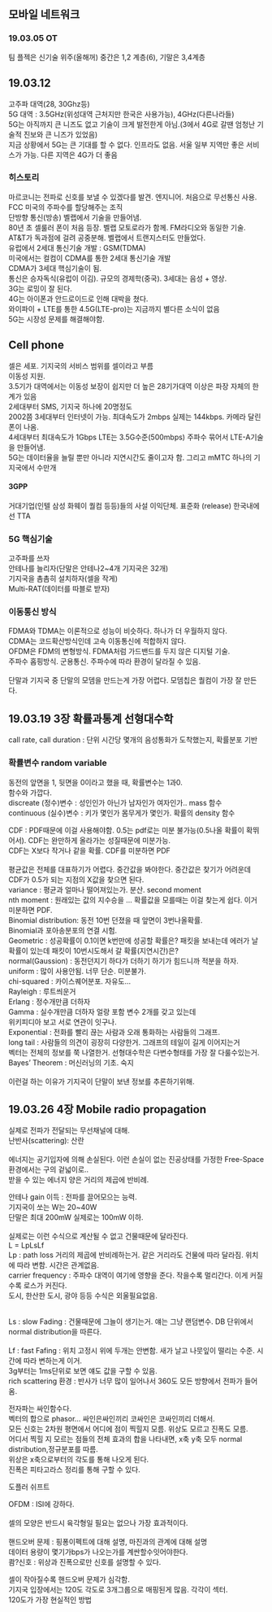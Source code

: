 ## 모바일 네트워크

### 19.03.05 OT
팀 플젝은 신기술 위주(올해꺼)
중간은 1,2 계층(6), 기말은 3,4계층
<br>
## 19.03.12
고주파 대역(28, 30Ghz등)
<br>
5G 대역 : 3.5GHz(위성대역 근처지만 한국은 사용가능), 4GHz(다른나라들)
<br>
5G는 아직까지 큰 니즈도 없고 기술이 크게 발전한게 아님.(3에서 4G로 갈땐 엄청난 기술적 진보와 큰 니즈가 있었음)
<br>
지금 상황에서 5G는 큰 기대를 할 수 없다. 인프라도 없음. 서울 일부 지역만 좋은 서비스가 가능. 다른 지역은 4G가 더 좋음
<br>

### 히스토리
마르코니는 전파로 신호를 보낼 수 있겠다를 발견. 엔지니어. 처음으로 무선통신 사용.
<br>
FCC 미국의 주파수를 할당해주는 조직
<br>
단방향 통신(방송) 벨랩에서 기술을 만들어냄.
<br>
80년 초 셀룰러 폰이 처음 등장. 벨랩 모토로라가 함께. FM라디오와 동일한 기술.
<br>
AT&T가 독과점에 걸려 공중분해. 벨랩에서 트랜지스터도 만들었다.
<br>
유럽에서 2세대 통신기술 개발 : GSM(TDMA)
<br>
미국에서는 컬컴이 CDMA를 통한 2세대 통신기술 개발
<br>
CDMA가 3세대 핵심기술이 됨. 
<br>
통신은 승자독식(유럽이 이김). 규모의 경제학(중국). 3세대는 음성 + 영상.
<br>
3G는 로밍이 잘 된다. 
<br>
4G는 아이폰과 안드로이드로 인해 대박을 쳤다.
<br>
와이파이 + LTE를 통한 4.5G(LTE-pro)는 지금까지 별다른 소식이 없음
<br>
5G는 시장성 문제를 해결해야함.

## Cell phone
셀은 세포. 기지국의 서비스 범위를 셀이라고 부름
<br>
이동성 지원. 
<br>
3.5기가 대역에서는 이동성 보장이 쉽지만 더 높은 28기가대역 이상은 파장 자체의 한계가 있음
<br>
2세대부터 SMS, 기지국 하나에 20명정도
<br>
2002쯤 3세대부터 인터넷이 가능. 최대속도가 2mbps 실제는 144kbps. 카메라 달린 폰이 나옴. 
<br>
4세대부터 최대속도가 1Gbps LTE는 3.5G수준(500mbps) 주파수 묶어서 LTE-A기술을 만들어냄.
<br>
5G는 데이터율을 늘릴 뿐만 아니라 지연시간도 줄이고자 함. 그리고 mMTC 하나의 기지국에서 수만개
<br>

#### 3GPP 
거대기업(인텔 삼성 화웨이 퀄컴 등등)들의 사설 이익단체. 표준화 (release)
한국내에선 TTA

### 5G 핵심기술
고주파를 쓰자
<br>
안테나를 늘리자(단말은 안테나2~4개 기지국은 32개)
<br>
기지국을 촘촘히 설치하자(셀을 작게)
<br>
Multi-RAT(데이터를 따블로 받자)

### 이동통신 방식
FDMA와 TDMA는 이론적으로 성능이 비슷하다. 하나가 더 우월하지 않다.
<br>
CDMA는 코드확산방식인데 고속 이동통신에 적합하지 않다.
<br>
OFDM은 FDM의 변형방식. FDMA처럼 가드밴드를 두지 않은 디지털 기술.
<br>
주파수 홉핑방식. 군용통신. 주파수에 따라 환경이 달라질 수 있음.
<br>
<br>
단말과 기지국 중 단말의 모뎀을 만드는게 가장 어렵다. 모뎀칩은 퀄컴이 가장 잘 만든다.
<br>

## 19.03.19  3장 확률과통계 선형대수학
call rate, call duration : 단위 시간당 몇개의 음성통화가 도착했는지, 확률분포 기반 <br>

### 확률변수 random variable
동전의 앞면을 1, 뒷면을 0이라고 했을 때, 확률변수는 1과0. <br>
함수와 가깝다. <br>
discreate (정수)변수 : 성인인가 아닌가 남자인가 여자인가.. mass 함수<br>
continuous (실수)변수 : 키가 몇인가 몸무게가 몇인가. 확률의 density 함수<br>

CDF : PDF때문에 이걸 사용해야함. 0.5는 pdf로는 미분 불가능(0.5나올 확률이 확뛰어서). CDF는 완만하게 올라가는 성질때문에 미분가능. <br>
CDF는 X보다 작거나 같을 확률. CDF를 미분하면 PDF<br>
<br>
평균값은 전체를 대표하기가 어렵다. 중간값을 봐야한다. 중간값은 찾기가 어려운데 CDF가 0.5가 되는 지점의 X값을 찾으면 된다.<br>
variance : 평균과 얼마나 떨어져있는가. 분산.  second moment<br>
nth moment : 원래있는 값의 지수승을 ... 확률값을 모를때는 이걸 찾는게 쉽다. 이거 미분하면 PDF.<br>
Binomial distribution: 동전 10번 던졌을 때 앞면이 3번나올확률. <br>
Binomial과 포아송분포의 연결 시험. <br>
Geometric : 성공확률이 0.1이면 k번만에 성공할 확률은? 패킷을 보내는데 에러가 날 확률이 있는데 패킷이 10번시도해서 갈 확률(지연시간)은?<br>
normal(Gaussion) : 동전던지기 하다가 더하기 하기가 힘드니까 적분을 하자. <br>
uniform : 많이 사용안됨. 너무 단순. 미분불가. <br>
chi-squared : 카이스퀘어분포. 자유도...<br>
Rayleigh : 루트씌운거 <br>
Erlang : 정수개만큼 더하자 <br>
Gamma : 실수개만큼 더하자 얼랑 포함 변수 2개를 갖고 있는데<br>
위키피디아 보고 서로 연관이 잇구나. <br>
Exponential : 전화를 빨리 끊는 사람과 오래 통화하는 사람들의 그래프. <br>
long tail : 사람들의 의견이 굉장히 다양한거. 그래프의 테일이 길게 이어지는거 <br>
벡터는 전체의 정보를 쭉 나열한거. 선형대수학은 다변수형태를 가장 잘 다룰수있는거. <br>
Bayes’ Theorem : 머신러닝의 기초. 숙지 <br>
<br>
이런걸 하는 이유가 기지국이 단말이 보낸 정보를 추론하기위해. <br>

## 19.03.26 4장 Mobile radio propagation
실제로 전파가 전달되는 무선채널에 대해.  <br>
난반사(scattering): 산란  <br>
 <br>
에너지는 공기입자에 의해 손실된다. 이런 손실이 없는 진공상태를 가정한 Free-Space 환경에서는 구의 겉넓이로.. <br>
받을 수 있는 에너지 양은 거리의 제곱에 반비례.  <br>

안테나 gain 이득 : 전파를 끌어모으는 능력.  <br>
기지국이 쏘는 W는 20~40W <br>
단말은 최대 200mW 실제로는 100mW 이하.  <br>
 <br>
실제로는 이런 수식으로 계산될 수 없고 건물때문에 달라진다.  <br>
L = LpLsLf <br>
Lp : path loss 거리의 제곱에 반비례하는거. 같은 거리라도 건물에 따라 달라짐. 위치에 따라 변함. 시간은 관계없음.<br>
carrier frequency : 주파수 대역이 여기에 영향을 준다. 작을수록 멀리간다. 이게 커질수록 로스가 커진다. <br>
도시, 한산한 도시, 광야 등등 수식은 외울필요없음. <br>

<br>
Ls : slow Fading :  건물때문에 그늘이 생기는거. 얘는 그냥 랜덤변수. DB 단위에서 normal distribution을 따른다. <br>
<br>
Lf : fast Fafing : 위치 고정시 위에 두개는 안변함. 새가 날고 나뭇잎이 떨리는 수준. 시간에 따라 변하는게 이거. <br>
3g부터는 1ms단위로 보면 얘도 값을 구할 수 있음. <br>
rich scattering 환경 : 반사가 너무 많이 일어나서 360도 모든 방향에서 전파가 들어옴.<br>

전자파는 싸인함수다. <br>
벡터의 합으로 phasor... 싸인은싸인끼리 코싸인은 코싸인끼리 더해서. <br>
모든 신호는 2차원 평면에서 어디에 점이 찍힐지 모름. 위상도 모르고 진폭도 모름. <br>
어디서 찍힐 지 모르는 점들의 전체 효과의 합을 나타내면, x축 y축 모두  normal distribution,정규분포를 따름. <br>
위상은 x축으로부터의 각도를 통해 나오게 된다. <br>
진폭은 피타고라스 정리를 통해 구할 수 있다. <br>

도플러 쉬프트

OFDM : ISI에 강하다. <br>
<br>
셀의 모양은 반드시 육각형일 필요는 없으나 가장 효과적이다. <br>
<br>
핸드오버 문제 : 핑퐁이펙트에 대해 설명, 마진과의 관계에 대해 설명 <br>
데이터 용량이 몇기가bps가 나오는가를 계싼할수잇어야한다. <br>
쾀?신호 : 위상과 진폭으로만 신호를 설명할 수 있다. <br>

셀이 작아질수록 핸드오버 문제가 심각함. <br>
기지국 입장에서는 120도 각도로 3개그룹으로 매핑된게 많음. 각각이 섹터. <br>
120도가 가장 현실적인 방법 <br>
